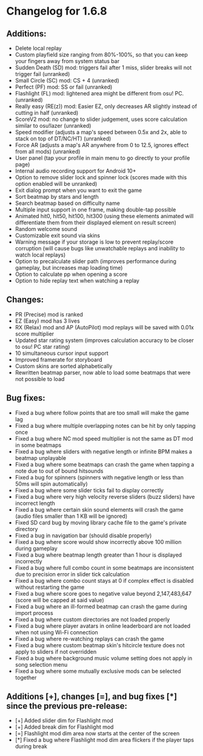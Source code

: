 Changelog for 1.6.8
===================
## Additions:

- Delete local replay
- Custom playfield size ranging from 80%-100%, so that you can keep your fingers away from system status bar
- Sudden Death (SD) mod: triggers fail after 1 miss, slider breaks will not trigger fail (unranked)
- Small Circle (SC) mod: CS + 4 (unranked)
- Perfect (PF) mod: SS or fail (unranked)
- Flashlight (FL) mod: lightened area might be different from osu! PC. (unranked)
- Really easy (RE(z)) mod: Easier EZ, only decreases AR slightly instead of cutting in half (unranked)
- ScoreV2 mod: no change to slider judgement, uses score calculation similar to osu!lazer (unranked)
- Speed modifier (adjusts a map's speed between 0.5x and 2x, able to stack on top of DT/NC/HT) (unranked)
- Force AR (adjusts a map's AR anywhere from 0 to 12.5, ignores effect from all mods) (unranked)
- User panel (tap your profile in main menu to go directly to your profile page)
- Internal audio recording support for Android 10+
- Option to remove slider lock and spinner lock (scores made with this option enabled will be unranked)
- Exit dialog prompt when you want to exit the game
- Sort beatmap by stars and length
- Search beatmap based on difficulty name
- Multiple input support in one frame, making double-tap possible
- Animated hit0, hit50, hit100, hit300 (using these elements animated will differentiate them from their displayed element on result screen)
- Random welcome sound
- Customizable exit sound via skins
- Warning message if your storage is low to prevent replay/score corruption (will cause bugs like unwatchable replays and inability to watch local replays)
- Option to precalculate slider path (improves performance during gameplay, but increases map loading time)
- Option to calculate pp when opening a score
- Option to hide replay text when watching a replay

## Changes:

- PR (Precise) mod is ranked
- EZ (Easy) mod has 3 lives
- RX (Relax) mod and AP (AutoPilot) mod replays will be saved with 0.01x score multiplier
- Updated star rating system (improves calculation accuracy to be closer to osu! PC star rating)
- 10 simultaneous cursor input support
- Improved framerate for storyboard
- Custom skins are sorted alphabetically
- Rewritten beatmap parser, now able to load some beatmaps that were not possible to load

## Bug fixes:

- Fixed a bug where follow points that are too small will make the game lag
- Fixed a bug where multiple overlapping notes can be hit by only tapping once
- Fixed a bug where NC mod speed multiplier is not the same as DT mod in some beatmaps
- Fixed a bug where sliders with negative length or infinite BPM makes a beatmap unplayable
- Fixed a bug where some beatmaps can crash the game when tapping a note due to out of bound hitsounds
- Fixed a bug for spinners (spinners with negative length or less than 50ms will spin automatically)
- Fixed a bug where some slider ticks fail to display correctly
- Fixed a bug where very high velocity reverse sliders (buzz sliders) have incorrect length
- Fixed a bug where certain skin sound elements will crash the game (audio files smaller than 1 KB will be ignored)
- Fixed SD card bug by moving library cache file to the game's private directory
- Fixed a bug in navigation bar (should disable properly)
- Fixed a bug where score would show incorrectly above 100 million during gameplay
- Fixed a bug where beatmap length greater than 1 hour is displayed incorrectly
- Fixed a bug where full combo count in some beatmaps are inconsistent due to precision error in slider tick calculation
- Fixed a bug where combo count stays at 0 if complex effect is disabled without restarting the game
- Fixed a bug where score goes to negative value beyond 2,147,483,647 (score will be capped at said value)
- Fixed a bug where an ill-formed beatmap can crash the game during import process
- Fixed a bug where custom directories are not loaded properly
- Fixed a bug where player avatars in online leaderboard are not loaded when not using Wi-Fi connection
- Fixed a bug where re-watching replays can crash the game
- Fixed a bug where custom beatmap skin's hitcircle texture does not apply to sliders if not overridden
- Fixed a bug where background music volume setting does not apply in song selection menu
- Fixed a bug where some mutually exclusive mods can be selected together

## Additions [+], changes [=], and bug fixes [*] since the previous pre-release:

- [+] Added slider dim for Flashlight mod
- [+] Added break dim for Flashlight mod
- [=] Flashlight mod dim area now starts at the center of the screen
- [*] Fixed a bug where Flashlight mod dim area flickers if the player taps during break